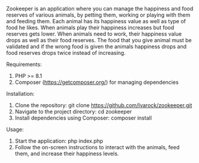 Zookeeper is an application where you can manage the happiness and food reserves of various animals, by petting them, working or playing with them and feeding them.
Each animal has its happiness value as well as type of food he likes.
When animals play their happiness increases but food reserves gets lower.
When animals need to work, their happiness value drops as well as their food reserves.
The food that you give animal must be validated and if the wrong food is given the animals happiness drops and food reserves drops twice instead of increasing.

Requirements:

1. PHP >= 8.1
2. Composer (https://getcomposer.org/) for managing dependencies

Installation:

1. Clone the repository: git clone https://github.com/Ivarock/zookeeper.git
2. Navigate to the project directory: cd zookeeper
3. Install dependencies using Composer: composer install

Usage:

1. Start the application: php index.php
2. Follow the on-screen instructions to interact with the animals, feed them, and increase their happiness levels.


   





